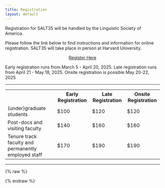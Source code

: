 ```yaml
---
title: Registration
layout: default
---
```

 
 Registration for SALT35 will be handled by the Linguistic Society of America.

Please follow the link below to find instructions and information for online registration. SALT35 will take place in person at Harvard University.
  
<div style="text-align: center; margin-bottom: 1em;">
  <a href="https://www.surveymonkey.com/r/SALT35" id="reg-button">Register Here</a>
</div>


Early registration runs from March 5 - April 20, 2025. Late registration runs from April 21 - May 18, 2025. Onsite registration is possible May 20-22, 2025

<hr/>

<table class="reg">
  <tbody>
    <tr>
      <th>
      </th>
      <th>Early Registration</th>
      <th>Late Registration</th>
      <th>Onsite Registration</th>
    </tr>
    <tr>
      <td>(under)graduate students</td>
      <td>$100</td>
      <td>$120</td>
      <td>$120</td>
    </tr>
    <tr>
      <td>Post-docs and visiting faculty</td>
      <td>$140</td>
      <td>$160</td>
      <td>$160</td>
    </tr>
   <tr>
      <td>Tenure track faculty and permanently employed staff</td>
      <td>$170</td>
      <td>$190</td>
      <td>$190</td>
    </tr>
  </tbody>
</table>

<hr/>

{% raw %}

<!--- 

  
If you plan to attend the conference and anticipate needing ASL/English interpretation, please notify the organizers at <span style="font-family: monospace">[salt34.ur@gmail.com](mailto:salt34.ur@gmail.com)</span> by March 20, 2024.
  
<hr/>

Early registration runs from March 4–April 24, 2024. Late registration runs from April 25, 2024–May 24, 2024.

<table class="reg">
  <tbody>
    <tr>
      <th>
      </th>
      <th>Early Registration</th>
      <th>Late Registration</th>
    </tr>
    <tr>
      <td>Students</td>
      <td>$110</td>
      <td>$130</td>
    </tr>
    <tr>
      <td>All others</td>
      <td>$165</td>
      <td>$190</td>
    </tr>
  </tbody>
</table>
<br/>
<hr/>

--->
 {% endraw %}
